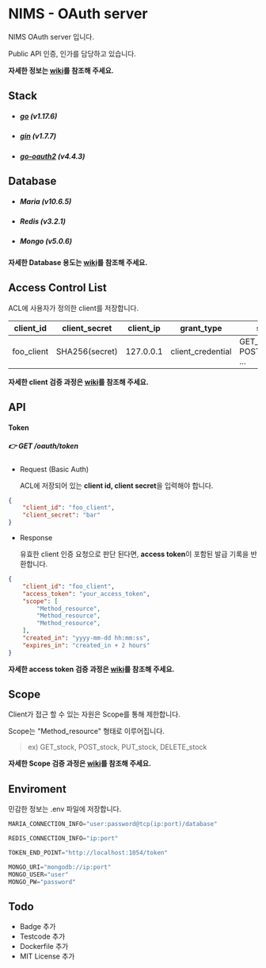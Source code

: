 # NIMS - OAuth server

NIMS OAuth server 입니다.

Public API 인증, 인가를 담당하고 있습니다.

**자세한 정보는 [wiki](https://gitlab.gabia.com/infradev/infradev-practice/-/wikis/NIMS-Core-Process-(OAuth))를 참조해 주세요.**

## Stack

- ##### [go](https://github.com/golang/go) (v1.17.6)

- ##### [gin](https://github.com/gin-gonic/gin) (v1.7.7)

- ##### [go-oauth2](https://github.com/go-oauth2/oauth2) (v4.4.3)

## Database

- ##### Maria (v10.6.5)

- ##### Redis (v3.2.1)

- ##### Mongo (v5.0.6)

**자세한 Database 용도는 [wiki](https://gitlab.gabia.com/infradev/infradev-practice/-/wikis/NIMS-Core-Process-(OAuth))를 참조해 주세요.**

## Access Control List

ACL에 사용자가 정의한 client를 저장합니다.

| client_id  | client_secret  | client_ip | grant_type        | scope                          |
| ---------- | -------------- | --------- | ----------------- | ------------------------------ |
| foo_client | SHA256(secret) | 127.0.0.1 | client_credential | GET_resource POST_resource ... |

**자세한 client 검증 과정은 [wiki](https://gitlab.gabia.com/infradev/infradev-practice/-/wikis/NIMS-Core-Process-(OAuth))를 참조해 주세요.**

## API

#### Token

##### 👉 GET /oauth/token

- Request (Basic Auth)

  ACL에 저장되어 있는 **client id, client secret**을 입력해야 합니다.

```json
{
    "client_id": "foo_client",
    "client_secret": "bar"
}
```

- Response

  유효한 client 인증 요청으로 판단 된다면, **access token**이 포함된 발급 기록을 반환합니다.

```json
{
    "client_id": "foo_client",
    "access_token": "your_access_token",
    "scope": [
        "Method_resource",
        "Method_resource",
        "Method_resource",
    ],
    "created_in": "yyyy-mm-dd hh:mm:ss",
    "expires_in": "created_in + 2 hours"
}
```

**자세한 access token 검증 과정은 [wiki](https://gitlab.gabia.com/infradev/infradev-practice/-/wikis/NIMS-Core-Process-(OAuth))를 참조해 주세요.**

## Scope

Client가 접근 할 수 있는 자원은 Scope를 통해 제한합니다.

Scope는 "Method_resource" 형태로 이루어집니다.

> ex) GET_stock, POST_stock, PUT_stock, DELETE_stock

**자세한 Scope 검증 과정은 [wiki](https://gitlab.gabia.com/infradev/infradev-practice/-/wikis/NIMS-Core-Process-(OAuth))를 참조해 주세요.**

## Enviroment

민감한 정보는 .env 파일에 저장합니다.

```go
MARIA_CONNECTION_INFO="user:password@tcp(ip:port)/database"

REDIS_CONNECTION_INFO="ip:port"

TOKEN_END_POINT="http://localhost:1054/token"

MONGO_URI="mongodb://ip:port"
MONGO_USER="user"
MONGO_PW="password"
```

## Todo

- Badge 추가
- Testcode 추가
- Dockerfile 추가
- MIT License 추가
